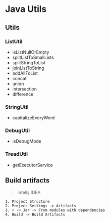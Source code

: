# Java Utils

## Utils
### ListUtil
- isListNullOrEmpty
- splitListToSmallLists
- splitStringToList
- joinListToString
- addAllToList
- concat
- union
- intersection
- difference

### StringUtil
- capitalizeEveryWord

### DebugUtil
- isDebugMode

### TreadUtil
- getExecutorService

## Build artifacts
> Intellij IDEA
```
1. Project Structure
2. Project Settings -> Artifacts
3. + -> Jar -> From modules with dependencies
4. Build -> Build Artifacts
```

